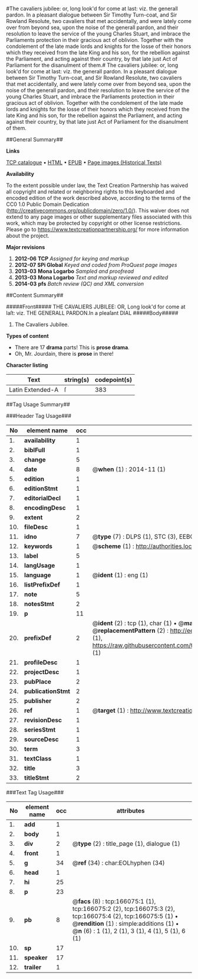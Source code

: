 #The cavaliers jubilee: or, long look'd for come at last: viz. the generall pardon. In a pleasant dialogue between Sir Timothy Turn-coat, and Sir Rowland Resolute, two cavaliers that met accidentally, and were lately come over from beyond sea, upon the noise of the generall pardon, and their resolution to leave the service of the young Charles Stuart, and imbrace the Parliaments protection in their gracious act of oblivion. Together with the condolement of the late made lords and knights for the losse of their honors which they received from the late King and his son, for the rebellion against the Parliament, and acting against their country, by that late just Act of Parliament for the disanulment of them.#
The cavaliers jubilee: or, long look'd for come at last: viz. the generall pardon. In a pleasant dialogue between Sir Timothy Turn-coat, and Sir Rowland Resolute, two cavaliers that met accidentally, and were lately come over from beyond sea, upon the noise of the generall pardon, and their resolution to leave the service of the young Charles Stuart, and imbrace the Parliaments protection in their gracious act of oblivion. Together with the condolement of the late made lords and knights for the losse of their honors which they received from the late King and his son, for the rebellion against the Parliament, and acting against their country, by that late just Act of Parliament for the disanulment of them.

##General Summary##

**Links**

[TCP catalogue](http://www.ota.ox.ac.uk/tcp/)  • 
[HTML](http://tei.it.ox.ac.uk/tcp/Texts-HTML/free/A78/A78405.html)  • 
[EPUB](http://tei.it.ox.ac.uk/tcp/Texts-EPUB/free/A78/A78405.epub) • 
[Page images (Historical Texts)](https://historicaltexts.jisc.ac.uk/eebo-99865181e)

**Availability**

To the extent possible under law, the Text Creation Partnership has waived all copyright and related or neighboring rights to this keyboarded and encoded edition of the work described above, according to the terms of the CC0 1.0 Public Domain Dedication (http://creativecommons.org/publicdomain/zero/1.0/). This waiver does not extend to any page images or other supplementary files associated with this work, which may be protected by copyright or other license restrictions. Please go to https://www.textcreationpartnership.org/ for more information about the project.

**Major revisions**

1. __2012-06__ __TCP__ *Assigned for keying and markup*
1. __2012-07__ __SPi Global__ *Keyed and coded from ProQuest page images*
1. __2013-03__ __Mona Logarbo__ *Sampled and proofread*
1. __2013-03__ __Mona Logarbo__ *Text and markup reviewed and edited*
1. __2014-03__ __pfs__ *Batch review (QC) and XML conversion*

##Content Summary##

#####Front#####
THE CAVALIERS JUBILEE: OR, Long look'd for come at laſt: viz. THE GENERALL PARDON.In a pleaſant DIAL
#####Body#####

1. The Cavaliers Jubilee.

**Types of content**

  * There are 17 **drama** parts! This is **prose drama**.
  * Oh, Mr. Jourdain, there is **prose** in there!

**Character listing**


|Text|string(s)|codepoint(s)|
|---|---|---|
|Latin Extended-A|ſ|383|

##Tag Usage Summary##

###Header Tag Usage###

|No|element name|occ|attributes|
|---|---|---|---|
|1.|__availability__|1||
|2.|__biblFull__|1||
|3.|__change__|5||
|4.|__date__|8| @__when__ (1) : 2014-11 (1)|
|5.|__edition__|1||
|6.|__editionStmt__|1||
|7.|__editorialDecl__|1||
|8.|__encodingDesc__|1||
|9.|__extent__|2||
|10.|__fileDesc__|1||
|11.|__idno__|7| @__type__ (7) : DLPS (1), STC (3), EEBO-CITATION (1), PROQUEST (1), VID (1)|
|12.|__keywords__|1| @__scheme__ (1) : http://authorities.loc.gov/ (1)|
|13.|__label__|5||
|14.|__langUsage__|1||
|15.|__language__|1| @__ident__ (1) : eng (1)|
|16.|__listPrefixDef__|1||
|17.|__note__|5||
|18.|__notesStmt__|2||
|19.|__p__|11||
|20.|__prefixDef__|2| @__ident__ (2) : tcp (1), char (1)  •  @__matchPattern__ (2) : ([0-9\-]+):([0-9IVX]+) (1), (.+) (1)  •  @__replacementPattern__ (2) : http://eebo.chadwyck.com/downloadtiff?vid=$1&page=$2 (1), https://raw.githubusercontent.com/textcreationpartnership/Texts/master/tcpchars.xml#$1 (1)|
|21.|__profileDesc__|1||
|22.|__projectDesc__|1||
|23.|__pubPlace__|2||
|24.|__publicationStmt__|2||
|25.|__publisher__|2||
|26.|__ref__|1| @__target__ (1) : http://www.textcreationpartnership.org/docs/. (1)|
|27.|__revisionDesc__|1||
|28.|__seriesStmt__|1||
|29.|__sourceDesc__|1||
|30.|__term__|3||
|31.|__textClass__|1||
|32.|__title__|3||
|33.|__titleStmt__|2||


###Text Tag Usage###

|No|element name|occ|attributes|
|---|---|---|---|
|1.|__add__|1||
|2.|__body__|1||
|3.|__div__|2| @__type__ (2) : title_page (1), dialogue (1)|
|4.|__front__|1||
|5.|__g__|34| @__ref__ (34) : char:EOLhyphen (34)|
|6.|__head__|1||
|7.|__hi__|25||
|8.|__p__|23||
|9.|__pb__|8| @__facs__ (8) : tcp:166075:1 (1), tcp:166075:2 (2), tcp:166075:3 (2), tcp:166075:4 (2), tcp:166075:5 (1)  •  @__rendition__ (1) : simple:additions (1)  •  @__n__ (6) : 1 (1), 2 (1), 3 (1), 4 (1), 5 (1), 6 (1)|
|10.|__sp__|17||
|11.|__speaker__|17||
|12.|__trailer__|1||
